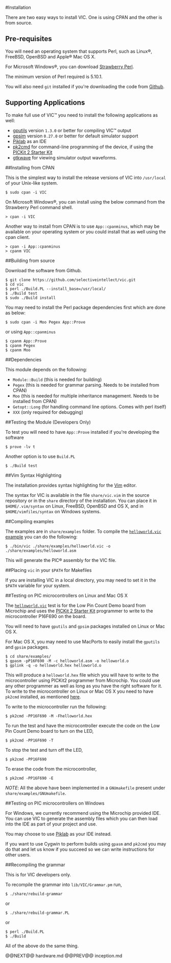#Installation

There are two easy ways to install VIC. One is using CPAN and the other is
from source.

## Pre-requisites

You will need an operating system that supports Perl, such as Linux&reg;,
FreeBSD, OpenBSD and Apple&reg; Mac OS X.

For Microsoft Windows&reg;, you can download [Strawberry
Perl](http://www.strawberryperl.com).

The minimum version of Perl required is 5.10.1.

You will also need `git` installed if you're downloading the code from
[Github](https://github.com/selectiveintellect/vic).

## Supporting Applications

To make full use of VIC&trade; you need to install the following applications as
well:

- [gputils](http://gputils.sourceforge.net) version `1.3.0` or better for compiling VIC&trade; output
- [gpsim](http://gpsim.sourceforge.net/gpsim.html) version `0.27.0` or better for default simulator support
- [Piklab](http://piklab.sourceforge.net/) as an IDE
- [pk2cmd](pk2cmd.html) for command-line programming of the device, if using the [PICKit 2 Starter Kit](http://www.microchip.com/pickit2/)
- [gtkwave](http://gtkwave.sourceforge.net/) for viewing simulator output
  waveforms.

##Installing from CPAN

This is the simplest way to install the release versions of VIC into
`/usr/local` of your Unix-like system.

    $ sudo cpan -i VIC

On Microsoft Windows&reg;, you can install using the below command from the
Strawberry Perl command shell.

    > cpan -i VIC

Another way to install from CPAN is to use `App::cpanminus`, which may be
available on your operating system or you could install that as well using the
cpan client.

    > cpan -i App::cpanminus
    > cpanm VIC

##Building from source

Download the software from Github.

    $ git clone https://github.com/selectiveintellect/vic.git
    $ cd vic
    $ perl ./Build.PL --install_base=/usr/local/
    $ ./Build test
    $ sudo ./Build install

You may need to install the Perl package dependencies first which are done as
below:

    $ sudo cpan -i Moo Pegex App::Prove

or using `App::cpanminus`

    $ cpanm App::Prove
    $ cpanm Pegex
    $ cpanm Moo

##Dependencies

This module depends on the following:

- `Module::Build` (this is needed for building)
- `Pegex` (this is needed for grammar parsing. Needs to be installed from CPAN)
- `Moo` (this is needed for multiple inheritance management. Needs to be
  installed from CPAN)
- `Getopt::Long` (for handling command line options. Comes with perl itself)
- `XXX` (only required for debugging)

##Testing the Module (Developers Only)

To test you will need to have `App::Prove` installed if you're developing the
software

    $ prove -lv t

Another option is to use `Build.PL`

    $ ./Build test

##Vim Syntax Highlighting

The installation provides syntax highlighting for the [Vim](http://www.vim.org)
editor.

The syntax for VIC is available in the file `share/vic.vim` in the source
repository or in the `share` directory of the installation. You can place it in
`$HOME/.vim/syntax` on Linux, FreeBSD, OpenBSD and OS X, and in `$HOME/vimfiles/syntax` on Windows
systems.


##Compiling examples

The examples are in `share/examples` folder. To compile the [`helloworld.vic` example](examples.html#helloworld) you can do the following:

    $ ./bin/vic ./share/examples/helloworld.vic -o ./share/examples/helloworld.asm

This will generate the PIC&reg; assembly for the VIC file.

##Placing `vic` in your `$PATH` for Makefiles

If you are installing VIC in a local directory, you may need to set it in the
`$PATH` variable for your system.

##Testing on PIC microcontrollers on Linux and Mac OS X

The [`helloworld.vic`](examples.html#helloworld) test is for the Low Pin Count Demo board from Microchip and
uses the [PICKit 2 Starter Kit](http://www.microchip.com/pickit2/) programmer
to write to the microcontroller P16F690 on the board.

You will need to have `gputils` and `gpsim` packages installed on Linux or Mac OS X.

For Mac OS X, you may need to use MacPorts to easily install the `gputils` and `gpsim` packages.

    $ cd share/examples/
    $ gpasm -pP16F690 -M -c helloworld.asm -o helloworld.o
    $ gplink -q -o helloworld.hex helloworld.o

This will produce a `helloworld.hex` file which you will have to write to the
microcontroller using PICKit2 programmer from Microchip. You could use any other
programmer as well as long as you have the right software for it. To write to
the microcontroller on Linux or Mac OS X you need to have `pk2cmd` installed, as
mentioned [here](pk2cmd.html).

To write to the microcontroller run the following:

    $ pk2cmd -PP16F690 -M -Fhelloworld.hex

To run the test and have the microcontroller execute the code on the Low Pin
Count Demo board to turn on the LED,

    $ pk2cmd -PP16F690 -T

To stop the test and turn off the LED,

    $ pk2cmd -PP16F690

To erase the code from the microcontroller,

    $ pk2cmd -PP16F690 -E

*NOTE*: All the above have been implemented in a `GNUmakefile` present under
`share/examples/GNUmakefile`.

##Testing on PIC microcontrollers on Windows

For Windows, we currently recommend using the Microchip provided IDE. You can
use VIC to generate the assembly files which you can then load into the IDE as
part of your project and use.

You may choose to use [Piklab](http://piklab.sourceforge.net/) as your IDE
instead.

If you want to use Cygwin to perform builds using `gpasm` and `pk2cmd` you may
do that and let us know if you succeed so we can write instructions for other
users.

##Recompiling the grammar

This is for VIC developers only.

To recompile the grammar into `lib/VIC/Grammar.pm` run,

    $ ./share/rebuild-grammar

or

    $ ./share/rebuild-grammar.PL

or

    $ perl ./Build.PL
    $ ./Build

All of the above do the same thing.

@@NEXT@@ hardware.md @@PREV@@ inception.md
